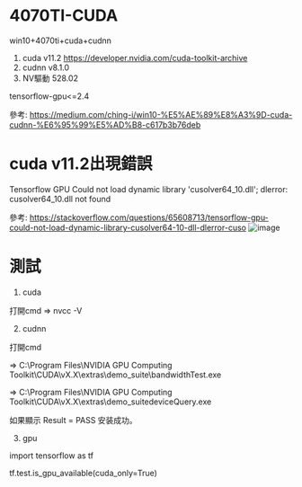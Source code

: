 # 4070TI-CUDA
win10+4070ti+cuda+cudnn
1. cuda v11.2  https://developer.nvidia.com/cuda-toolkit-archive
2. cudnn v8.1.0
3. NV驅動 528.02
   
tensorflow-gpu<=2.4 

參考: https://medium.com/ching-i/win10-%E5%AE%89%E8%A3%9D-cuda-cudnn-%E6%95%99%E5%AD%B8-c617b3b76deb

# cuda v11.2出現錯誤

Tensorflow GPU Could not load dynamic library 'cusolver64_10.dll'; dlerror: cusolver64_10.dll not found

參考: https://stackoverflow.com/questions/65608713/tensorflow-gpu-could-not-load-dynamic-library-cusolver64-10-dll-dlerror-cuso
![image](https://github.com/CHIJUI0128/4070TI-CUDA/assets/56662495/c38fd850-6c4b-4b6d-ba46-1daca9d15e07)


# 測試
1. cuda

打開cmd =>  nvcc -V

2. cudnn

打開cmd 

=>  C:\Program Files\NVIDIA GPU Computing Toolkit\CUDA\vX.X\extras\demo_suite\bandwidthTest.exe

=>  C:\Program Files\NVIDIA GPU Computing Toolkit\CUDA\vX.X\extras\demo_suitedeviceQuery.exe

如果顯示 Result = PASS 安装成功。

3. gpu
   
import tensorflow as tf 

tf.test.is_gpu_available(cuda_only=True)
